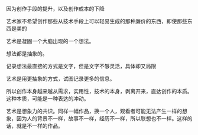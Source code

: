 因为创作手段的提升，以及创作成本的下降

艺术家不希望创作那些从技术手段上可以轻易生成的那种廉价的东西，即使那些东西是美的

艺术是凝固一个大脑出现的一个想法。

想法都是抽象的。

记录想法最直接的方式是文字，但是文字不够灵活，具体却又局限

艺术是用更抽象的方式，试图记录更多的信息。

所以创作本身越来越从需求，实用性，技术的本身，剥离开来，直达创作的本质。这种本质，可能是一种表达的冲动。

艺术是想象力的共识。同样一幅作品，换一个人，观看者可能无法产生一样的想象，因为人的背景不一样，故事不一样，经历不一样，所以联想也不一样。这样的话，就是不一样的作品。

